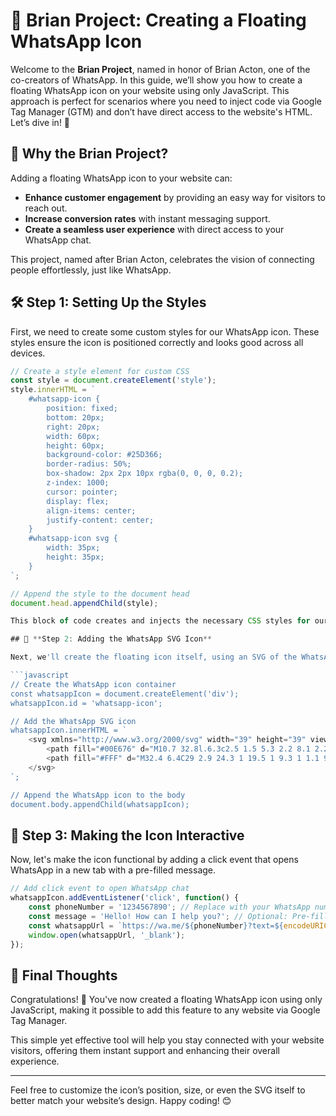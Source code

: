 # 📱 **Brian Project: Creating a Floating WhatsApp Icon**

Welcome to the **Brian Project**, named in honor of Brian Acton, one of the co-creators of WhatsApp. In this guide, we’ll show you how to create a floating WhatsApp icon on your website using only JavaScript. This approach is perfect for scenarios where you need to inject code via Google Tag Manager (GTM) and don’t have direct access to the website's HTML. Let’s dive in! 🚀

## 🌟 **Why the Brian Project?**

Adding a floating WhatsApp icon to your website can:
- **Enhance customer engagement** by providing an easy way for visitors to reach out.
- **Increase conversion rates** with instant messaging support.
- **Create a seamless user experience** with direct access to your WhatsApp chat.

This project, named after Brian Acton, celebrates the vision of connecting people effortlessly, just like WhatsApp.

## 🛠️ **Step 1: Setting Up the Styles**

First, we need to create some custom styles for our WhatsApp icon. These styles ensure the icon is positioned correctly and looks good across all devices.

```javascript
// Create a style element for custom CSS
const style = document.createElement('style');
style.innerHTML = `
    #whatsapp-icon {
        position: fixed;
        bottom: 20px;
        right: 20px;
        width: 60px;
        height: 60px;
        background-color: #25D366;
        border-radius: 50%;
        box-shadow: 2px 2px 10px rgba(0, 0, 0, 0.2);
        z-index: 1000;
        cursor: pointer;
        display: flex;
        align-items: center;
        justify-content: center;
    }
    #whatsapp-icon svg {
        width: 35px;
        height: 35px;
    }
`;

// Append the style to the document head
document.head.appendChild(style);

This block of code creates and injects the necessary CSS styles for our floating icon.

## 🔧 **Step 2: Adding the WhatsApp SVG Icon**

Next, we'll create the floating icon itself, using an SVG of the WhatsApp logo. The SVG will be embedded directly into the page.

```javascript
// Create the WhatsApp icon container
const whatsappIcon = document.createElement('div');
whatsappIcon.id = 'whatsapp-icon';

// Add the WhatsApp SVG icon
whatsappIcon.innerHTML = `
    <svg xmlns="http://www.w3.org/2000/svg" width="39" height="39" viewBox="0 0 39 39">
        <path fill="#00E676" d="M10.7 32.8l.6.3c2.5 1.5 5.3 2.2 8.1 2.2 8.8 0 16-7.2 16-16 0-4.2-1.7-8.3-4.7-11.3s-7-4.7-11.3-4.7c-8.8 0-16 7.2-15.9 16.1 0 3 .9 5.9 2.4 8.4l.4.6-1.6 5.9 6-1.5z"></path>
        <path fill="#FFF" d="M32.4 6.4C29 2.9 24.3 1 19.5 1 9.3 1 1.1 9.3 1.2 19.4c0 3.2.9 6.3 2.4 9.1L1 38l9.7-2.5c2.7 1.5 5.7 2.2 8.7 2.2 10.1 0 18.3-8.3 18.3-18.4 0-4.9-1.9-9.5-5.3-12.9zM19.5 34.6c-2.7 0-5.4-.7-7.7-2.1l-.6-.3-5.8 1.5L6.9 28l-.4-.6c-4.4-7.1-2.3-16.5 4.9-20.9s16.5-2.3 20.9 4.9 2.3 16.5-4.9 20.9c-2.3 1.5-5.1 2.3-7.9 2.3zm8.8-11.1l-1.1-.5s-1.6-.7-2.6-1.2c-.1 0-.2-.1-.3-.1-.3 0-.5.1-.7.2 0 0-.1.1-1.5 1.7-.1.2-.3.3-.5.3h-.1c-.1 0-.3-.1-.4-.2l-.5-.2c-1.1-.5-2.1-1.1-2.9-1.9-.2-.2-.5-.4-.7-.6-.7-.7-1.4-1.5-1.9-2.4l-.1-.2c-.1-.1-.1-.2-.2-.4 0-.2 0-.4.1-.5 0 0 .4-.5.7-.8.2-.2.3-.5.5-.7.2-.3.3-.7.2-1-.1-.5-1.3-3.2-1.6-3.8-.2-.3-.4-.4-.7-.5h-1.1c-.2 0-.4.1-.6.1l-.1.1c-.2.1-.4.3-.6.4-.2.2-.3.4-.5.6-.7.9-1.1 2-1.1 3.1 0 .8.2 1.6.5 2.3l.1.3c.9 1.9 2.1 3.6 3.7 5.1l.4.4c.3.3.6.5.8.8 2.1 1.8 4.5 3.1 7.2 3.8.3.1.7.1 1 .2h1c.5 0 1.1-.2 1.5-.4.3-.2.5-.2.7-.4l.2-.2c.2-.2.4-.3.6-.5s.4-.4.5-.6c.2-.4.3-.9.4-1.4v-.7s-.1-.1-.3-.2z"></path>
    </svg>
`;

// Append the WhatsApp icon to the body
document.body.appendChild(whatsappIcon);
```

## 📲 **Step 3: Making the Icon Interactive**

Now, let's make the icon functional by adding a click event that opens WhatsApp in a new tab with a pre-filled message.

```javascript
// Add click event to open WhatsApp chat
whatsappIcon.addEventListener('click', function() {
    const phoneNumber = '1234567890'; // Replace with your WhatsApp number in international format
    const message = 'Hello! How can I help you?'; // Optional: Pre-filled message
    const whatsappUrl = `https://wa.me/${phoneNumber}?text=${encodeURIComponent(message)}`;
    window.open(whatsappUrl, '_blank');
});
```

## 🚀 **Final Thoughts**

Congratulations! 🎉 You've now created a floating WhatsApp icon using only JavaScript, making it possible to add this feature to any website via Google Tag Manager.

This simple yet effective tool will help you stay connected with your website visitors, offering them instant support and enhancing their overall experience.

---

Feel free to customize the icon’s position, size, or even the SVG itself to better match your website’s design. Happy coding! 😊
